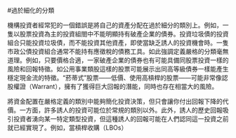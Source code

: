 #過於細化的分類

機構投資者經常犯的一個錯誤是將自己的資產分配在過於細分的類別上。例如，一隻以股票投資為主的投資組閤中不能明顯持有破產企業的債券。投資垃圾債的投資組合只能投資垃圾債，而不能投資其他資產，即使當缺乏誘人的投資機會時。一隻市政公債投資組合通常不能持有應徵稅的債務工具。如此強調定義嚴格的分類毫無道理。例如，只要價格合適，一家破產企業的債券也有可能具備同股票投資一樣的風險和回報特徵。如公用事業類股這樣的股票可能展示出同高等級債券一樣能產生穩定現金流的特徵。“菸蒂式”股票——低價、使用高槓桿的股票——可能非常像認股權證（Warrant），擁有了獲得巨大回報的潛能，同時也存在相當大的風險。

將資金配置在嚴格定義的類別中能夠簡化投資決策，但只會讓你付出回報下降的代價。一方面，許多誘人的投資可能位於常規的類別以外。此外，誘人的歷史回報吸引投資者湧向某一特定類型投資，但這種誘人的回報可能在人們認同這一投資之前就已經實現了。例如，當槓桿收購（LBOs）
